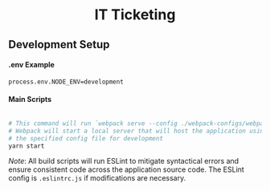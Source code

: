 <div align="center">
  <h1>IT Ticketing</h1>
</div>

<h2>Development Setup</h2>

#### .env Example

```
process.env.NODE_ENV=development
```

#### Main Scripts
``` bash

# This command will run `webpack serve --config ./webpack-configs/webpack.dev.js`
# Webpack will start a local server that will host the application using
# the specified config file for development
yarn start
```

*Note*: All build scripts will run ESLint to mitigate syntactical errors and ensure consistent code across the application source code. The ESLint config is `.eslintrc.js` if modifications are necessary.